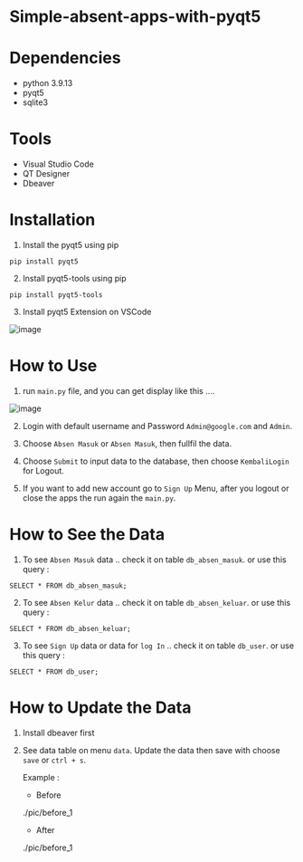 # Simple-absent-apps-with-pyqt5

# Dependencies

- python 3.9.13
- pyqt5
- sqlite3

# Tools
- Visual Studio Code
- QT Designer
- Dbeaver

# Installation

1. Install the pyqt5 using pip

```
pip install pyqt5
```

2. Install pyqt5-tools using pip

```
pip install pyqt5-tools
```

3. Install pyqt5 Extension on VSCode

![image](https://user-images.githubusercontent.com/53118499/209476849-88f2b062-e953-493b-a76e-880390ebe19c.png)

# How to Use

1. run ```main.py``` file, and you can get display like this ....

![image](https://user-images.githubusercontent.com/53118499/210207478-86a55911-d2c5-467b-bf60-4b8a5f53507d.png)

2. Login with default username and Password ```Admin@google.com``` and ```Admin```.

3. Choose ```Absen Masuk``` or ```Absen Masuk```, then fullfil the data.

4. Choose ```Submit``` to input data to the database,  then choose ```KembaliLogin``` for Logout.

5. If you want to add new account go to ```Sign Up``` Menu, after you logout or close the apps the run again the ```main.py```.

# How to See the Data

1. To see ```Absen Masuk``` data .. check it on table ```db_absen_masuk```. or use this query :

```
SELECT * FROM db_absen_masuk;
```

2. To see ```Absen Kelur``` data .. check it on table ```db_absen_keluar```. or use this query :

```
SELECT * FROM db_absen_keluar;
```

3. To see ```Sign Up``` data or data for ```log In``` .. check it on table ```db_user```. or use this query :

```
SELECT * FROM db_user;
```

# How to Update the Data

1. Install dbeaver first

2. See data table on menu ```data```. Update the data then save with choose ```save``` or ```ctrl + s```.

    Example :
    
    - Before
    
    ./pic/before_1

    
    - After
    
    ./pic/before_1